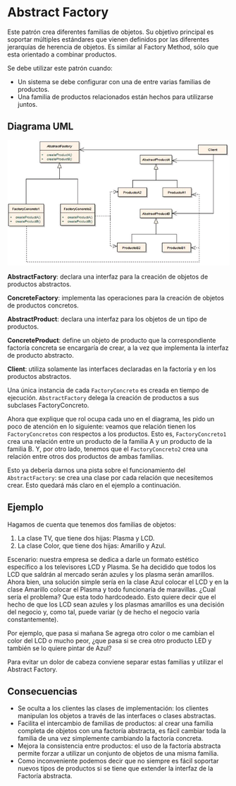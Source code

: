 # Abstract Factory

Este patrón crea diferentes familias de objetos. Su objetivo principal es soportar múltiples estándares que vienen definidos por las diferentes jerarquías de herencia de objetos. Es similar al Factory Method, sólo que esta orientado a combinar productos.

Se debe utilizar este patrón cuando:
- Un sistema se debe configurar con una de entre varias familias de productos.
- Una familia de productos relacionados están hechos para utilizarse juntos.

## Diagrama UML

![abstract-factory](/images/abstract-factory.png)

**AbstractFactory**: declara una interfaz para la creación de objetos de productos abstractos.

**ConcreteFactory**: implementa las operaciones para la creación de objetos de productos concretos.

**AbstractProduct**: declara una interfaz para los objetos de un tipo de productos.

**ConcreteProduct**: define un objeto de producto que la correspondiente factoría concreta se encargaría de crear, a la vez que implementa la interfaz de producto abstracto.

**Client**: utiliza solamente las interfaces declaradas en la factoría y en los productos abstractos.

Una única instancia de cada `FactoryConcreto` es creada en tiempo de ejecución. `AbstractFactory` delega la creación de productos a sus subclases FactoryConcreto.

Ahora que explique que rol ocupa cada uno en el diagrama, les pido un poco de atención en lo siguiente: veamos que relación tienen  los `FactoryConcretos` con respectos a los productos. Esto es, `FactoryConcreto1` crea una relación entre un producto de la familia A y un producto de la familia B. Y, por otro lado, tenemos que el `FactoryConcreto2` crea una relación entre otros dos productos de ambas familias.

Esto ya debería darnos una pista sobre el funcionamiento del `AbstractFactory`: se crea una clase por cada relación que necesitemos crear. Esto quedará más claro en el ejemplo a continuación.

## Ejemplo

Hagamos de cuenta que tenemos dos familias de objetos:

1. La clase TV, que tiene dos hijas: Plasma y LCD.
2. La clase Color, que tiene dos hijas: Amarillo y Azul.

Escenario: nuestra empresa se dedica a darle un formato estético específico a los televisores LCD y Plasma. Se ha decidido que todos los LCD que saldrán al mercado serán azules y los plasma serán amarillos. Ahora bien, una solución simple sería en la clase Azul colocar el LCD y en la clase Amarillo colocar el Plasma y todo funcionaría de maravillas. ¿Cual sería el problema? Que esta todo hardcodeado. Esto quiere decir que el hecho de que los LCD sean azules y los plasmas amarillos es una decisión del negocio y, como tal, puede variar (y de hecho el negocio varía constantemente).

Por ejemplo, que pasa si mañana Se agrega otro color o me cambian el color del LCD o mucho peor, ¿que pasa si se crea otro producto LED y también se lo quiere pintar de Azul?

Para evitar un dolor de cabeza conviene separar estas familias y utilizar el Abstract Factory.

## Consecuencias

- Se oculta a los clientes las clases de implementación: los clientes manipulan los objetos a través de las interfaces o clases abstractas.
- Facilita el intercambio de familias de productos: al crear una familia completa de objetos con una factoría abstracta, es fácil cambiar toda la familia de una vez simplemente cambiando la factoría concreta.
- Mejora la consistencia entre productos: el uso de la factoría abstracta permite forzar a utilizar un conjunto de objetos de una misma familia.
- Como inconveniente podemos decir que no siempre es fácil soportar nuevos tipos de productos si se tiene que extender la interfaz de la Factoría abstracta.